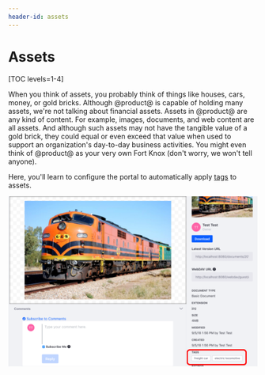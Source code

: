 ```yaml
---
header-id: assets
---
```


# Assets

[TOC levels=1-4]

When you think of assets, you probably think of things like houses, cars, money, 
or gold bricks. Although @product@ is capable of holding many assets, we're not 
talking about financial assets. Assets in @product@ are any kind of content. For 
example, images, documents, and web content are all assets. And although such 
assets may not have the tangible value of a gold brick, they could equal or even 
exceed that value when used to support an organization's day-to-day business 
activities. You might even think of @product@ as your very own Fort Knox (don't 
worry, we won't tell anyone). 

Here, you'll learn to configure the portal to automatically apply 
[tags](/discover/portal/-/knowledge_base/7-2/tagging-content) 
to assets. 

![Figure 1: The tags *freight car* and *electric locomotive* were automatically applied to this image.](../../../images/auto-tagging-images.png)

